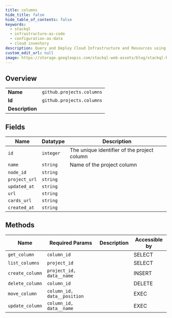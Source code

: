 ```yaml
---
title: columns
hide_title: false
hide_table_of_contents: false
keywords:
  - stackql
  - infrastructure-as-code
  - configuration-as-data
  - cloud inventory
description: Query and Deploy Cloud Infrastructure and Resources using SQL
custom_edit_url: null
image: https://storage.googleapis.com/stackql-web-assets/blog/stackql-blog-post-featured-image.png
---
```

  
    

## Overview
<table><tbody>
<tr><td><b>Name</b></td><td><code>github.projects.columns</code></td></tr>
<tr><td><b>Id</b></td><td><code>github.projects.columns</code></td></tr>
<tr><td><b>Description</b></td><td></td></tr>
</tbody></table>

## Fields
| Name | Datatype | Description |
| ---- | -------- | ----------- |
| `id` | `integer` | The unique identifier of the project column |
| `name` | `string` | Name of the project column |
| `node_id` | `string` |  |
| `project_url` | `string` |  |
| `updated_at` | `string` |  |
| `url` | `string` |  |
| `cards_url` | `string` |  |
| `created_at` | `string` |  |
## Methods
| Name | Required Params | Description | Accessible by |
| ---- | --------------- | ----------- | ------------- |
| `get_column` | `column_id` |  | SELECT |
| `list_columns` | `project_id` |  | SELECT |
| `create_column` | `project_id, data__name` |  | INSERT |
| `delete_column` | `column_id` |  | DELETE |
| `move_column` | `column_id, data__position` |  | EXEC |
| `update_column` | `column_id, data__name` |  | EXEC |
